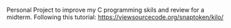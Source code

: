 Personal Project to improve my C programming skils and review for a midterm.
Following this tutorial: https://viewsourcecode.org/snaptoken/kilo/ 
